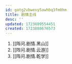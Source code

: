 ```yaml
---
id: gatg2vbwexy5awhbq3fm0hm
title: 剧情主线
desc: ''
updated: 1723809554451
created: 1723808676573
---
```


1. [[阵问.剧情.黑山]]
2. [[阵问.剧情.云游]]
3. [[阵问.剧情.乾学]]
